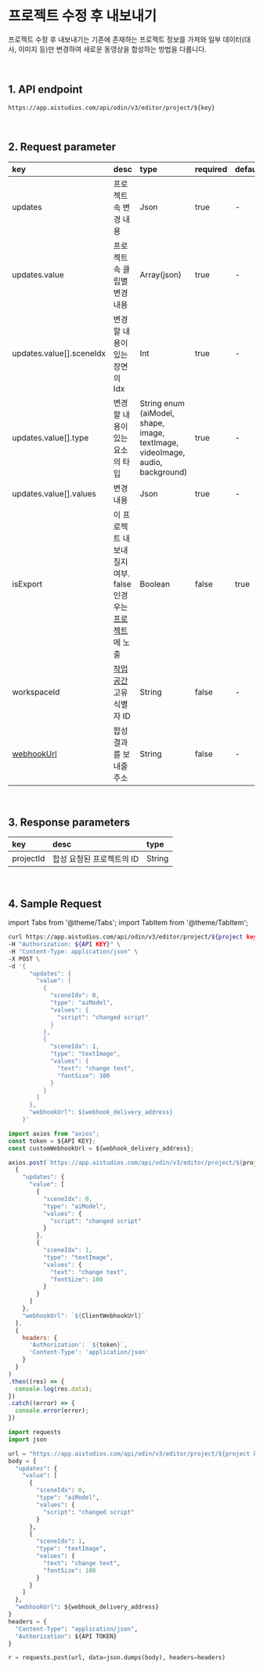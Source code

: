# 프로젝트 수정 후 내보내기

프로젝트 수정 후 내보내기는 기존에 존재하는 프로젝트 정보를 가져와 일부 데이터(대사, 이미지 등)만 변경하여 새로운 동영상을 합성하는 방법을 다룹니다.

<br/>

## 1. API endpoint

```http
https://app.aistudios.com/api/odin/v3/editor/project/${key}
```

<br/>

## 2. Request parameter

| key | desc | type | required | default |
| :--- | :--- | :--- | :--- | :--- |
| updates | 프로젝트 속 변경 내용 | Json | true | - |
| updates.value | 프로젝트 속 클립별 변경 내용 | Array(json) | true | - |
| updates.value[].sceneIdx | 변경할 내용이 있는 장면의 Idx | Int | true | - |
| updates.value[].type | 변경할 내용이 있는 요소의 타입 | String enum (aiModel, shape, image, textImage, videoImage, audio, background) | true | - |
| updates.value[].values | 변경 내용 | Json | true | - |
| isExport | 이 프로젝트 내보내질지 여부. false 인경우는 [프로젝트](https://app.aistudios.com/dashboard)에 노출 | Boolean | false | true |
| workspaceId | [작업공간](./workspaces) 고유식별자 ID | String | false | - |
| [webhookUrl](../reference/webhook) | 합성 결과를 보내줄 주소 | String | false | - |

<br/>

## 3. Response parameters

| key | desc | type |
| :--- | :--- | :--- |
| projectId | 합성 요청된 프로젝트의 ID | String |

<br/>


## 4. Sample Request

import Tabs from '@theme/Tabs';
import TabItem from '@theme/TabItem';

<Tabs>
<TabItem value="curl" label="cURL">

```bash
curl https://app.aistudios.com/api/odin/v3/editor/project/${project key}  \
-H "Authorization: ${API KEY}" \
-H "Content-Type: application/json" \
-X POST \
-d '{
      "updates": {
        "value": [
          {
            "sceneIdx": 0,
            "type": "aiModel",
            "values": {
              "script": "changed script"
            }
          },
          {
            "sceneIdx": 1,
            "type": "textImage",
            "values": {
              "text": "change text",
              "fontSize": 100
            }
          }
        ]
      },
      "webhookUrl": ${webhook_delivery_address}
    }'
```

</TabItem>
<TabItem value="js" label="Node.js">

```js
import axios from "axios"; 
const token = ${API KEY};
const customWebhookUrl = ${webhook_delivery_address};

axios.post(`https://app.aistudios.com/api/odin/v3/editor/project/${project key}`, 
  {
    "updates": {
      "value": [
        {
          "sceneIdx": 0,
          "type": "aiModel",
          "values": {
            "script": "changed script"
          }
        },
        {
          "sceneIdx": 1,
          "type": "textImage",
          "values": {
            "text": "change text",
            "fontSize": 100
          }
        }
      ]
    },
    "webhookUrl": `${ClientWebhookUrl}`
  },
  {
    headers: {
      'Authorization': `${token}`,
      'Content-Type': 'application/json'
    }
  }
)
.then((res) => {
  console.log(res.data);
})
.catch((error) => {
  console.error(error);
})
```

</TabItem>
<TabItem value="py" label="Python">

```py
import requests
import json

url = "https://app.aistudios.com/api/odin/v3/editor/project/${project key}"
body = {
  "updates": {
    "value": [
      {
        "sceneIdx": 0,
        "type": "aiModel",
        "values": {
          "script": "changed script"
        }
      },
      {
        "sceneIdx": 1,
        "type": "textImage",
        "values": {
          "text": "change text",
          "fontSize": 100
        }
      }
    ]
  },
  "webhookUrl": ${webhook_delivery_address}
}
headers = {
  "Content-Type": "application/json",
  "Authorization": ${API TOKEN}
}

r = requests.post(url, data=json.dumps(body), headers=headers)
```

</TabItem>
</Tabs>
